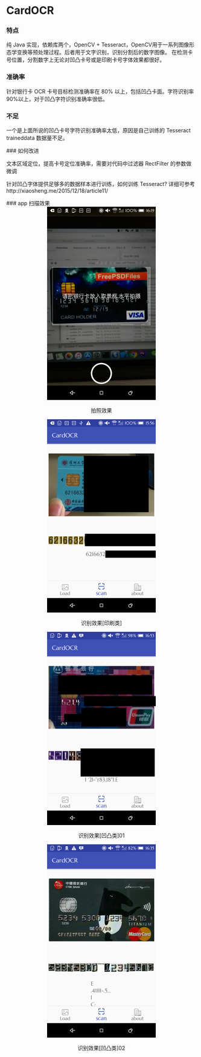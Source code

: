 # CardOCR
### 特点
纯 Java 实现，依赖库两个，OpenCV + Tesseract，OpenCV用于一系列图像形态学变换等预处理过程。后者用于文字识别，识别分割后的数字图像。
在检测卡号位置，分割数字上无论对凹凸卡号或是印刷卡号字体效果都很好。
### 准确率
针对银行卡 OCR 卡号目标检测准确率在 80% 以上，包括凹凸卡面。字符识别率90%以上，对于凹凸字符识别准确率很低。
### 不足
<p>一个是上面所说的凹凸卡号字符识别准确率太低，原因是自己训练的 Tesseract traineddata 数据量不足。</p>
### 如何改进
<p>文本区域定位，提高卡号定位准确率，需要对代码中过滤器 RectFilter 的参数做微调</p>
<p>针对凹凸字体提供足够多的数据样本进行训练，如何训练 Tesseract? 详细可参考<link>http://xiaosheng.me/2015/12/18/article11/</link></p>
### app 扫描效果
<div align="center">
    <div style="display: inline-box">
        <img src="AppPicture/take_picture.png" height="512px">
        <p>拍照效果</p>
    </div>
    <div style="display: inline-box">
        <img src="AppPicture/result_view.png" height="512px">
        <p>识别效果[印刷类]</p>
    </div>
    <div style="display: inline-box">
            <img src="AppPicture/result_view_LightFont.png" height="512px">
            <p>识别效果[凹凸类]01</p>
    </div>
    <div style="display: inline-box">
                <img src="AppPicture/result_view_LightFont02.png" height="512px">
                <p>识别效果[凹凸类]02</p>
        </div>
</div>
